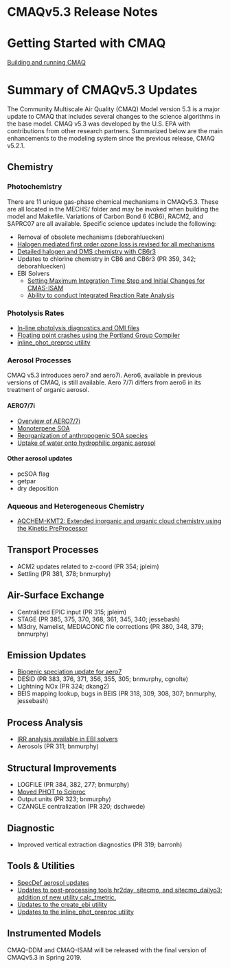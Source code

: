 CMAQv5.3 Release Notes 
=====================================

# Getting Started with CMAQ  
[Building and running CMAQ](../../../DOCS/User_Manual/CMAQ_OGD_ch05_sys_req.md)  

# Summary of CMAQv5.3 Updates

The Community Multiscale Air Quality (CMAQ) Model version 5.3 is a major update to CMAQ that includes several changes to the science algorithms in the base model.  CMAQ v5.3 was developed by the U.S. EPA with contributions from other research partners. Summarized below are the main enhancements to the modeling system since the previous release, CMAQ v5.2.1.

<a id="chemistry"></a>
## Chemistry
### Photochemistry
There are 11 unique gas-phase chemical mechanisms in CMAQv5.3. These are all located in the MECHS/ folder and may be invoked when building the model and Makefile. Variations of Carbon Bond 6 (CB6), RACM2, and SAPRC07 are all available. Specific science updates include the following:  

  * Removal of obsolete mechanisms (deborahluecken)
  * [Halogen mediated first order ozone loss is revised for all mechanisms](simple_halogen_chemistry.md)
  * [Detailed halogen and DMS chemistry with CB6r3](detailed_halogen_and_DMS_chemistry.md)
  * Updates to chlorine chemistry in CB6 and CB6r3 (PR 359, 342; deborahluecken)
  * EBI Solvers
    * [Setting Maximum Integration Time Step and Initial Changes for CMAS-ISAM](updates_to_create_ebi.md)
    * [Ability to conduct Integrated Reaction Rate Analysis](allow_ebi_to_do_IRR_analysis.md)
  
### Photolysis Rates
 * [In-line photolysis diagnostics and OMI files](inline_phot_diagnostic_and_OMI.md)
 * [Floating point crashes using the Portland Group Compiler](inline_phot_pgi_floating_point_crashes.md)
 * [inline_phot_preproc utility](updates_to_inline_phot_preproc.md)
 
### Aerosol Processes
CMAQ v5.3 introduces aero7 and aero7i. Aero6, available in previous versions of CMAQ, is still available. Aero 7/7i differs from aero6 in its treatment of organic aerosol.
#### AERO7/7i
  * [Overview of AERO7/7i](aero7_overview.md)  
  * [Monoterpene SOA](monoterpene_SOA.md)  
  * [Reorganization of anthropogenic SOA species](anthro_SOA.md)  
  * [Uptake of water onto hydrophilic organic aerosol](organic_water.md)  
  
#### Other aerosol updates
  * pcSOA flag
  * getpar
  * dry deposition

### Aqueous and Heterogeneous Chemistry
 * [AQCHEM-KMT2: Extended inorganic and organic cloud chemistry using the Kinetic PreProcessor](aqchem-kmt2.md)
 
## Transport Processes
 * ACM2 updates related to z-coord (PR 354; jpleim)
 * Settling (PR 381, 378; bnmurphy)
 
## Air-Surface Exchange
 * Centralized EPIC input (PR 315; jpleim)
 * STAGE (PR 385, 375, 370, 368, 361, 345, 340; jessebash)
 * M3dry, Namelist, MEDIACONC file corrections (PR 380, 348, 379; bnmurphy)


## Emission Updates
 * [Biogenic speciation update for aero7](biogenic_apinene.md)
 * DESID (PR 383, 376, 371, 356, 355, 305; bnmurphy, cgnolte)
 * Lightning NOx (PR 324; dkang2)
 * BEIS mapping lookup, bugs in BEIS (PR 318, 309, 308, 307; bnmurphy, jessebash)

## Process Analysis
 * [IRR analysis available in EBI solvers](allow_ebi_to_do_IRR_analysis.md)
 * Aerosols (PR 311; bnmurphy)

## Structural Improvements
 * LOGFILE (PR 384, 382, 277; bnmurphy)
 * [Moved PHOT to Sciproc](move_phot_to_sciproc.md)
 * Output units (PR 323; bnmurphy)
 * CZANGLE centralization (PR 320; dschwede)

## Diagnostic
 * Improved vertical extraction diagnostics (PR 319; barronh)

## Tools & Utilities
 * [SpecDef aerosol updates](specdef_aero.md)
 * [Updates to post-processing tools hr2day, sitecmp, and sitecmp_dailyo3; addition of new utility calc_tmetric.](postprocessing_tools.md)
 * [Updates to the create_ebi utility](updates_to_create_ebi.md)
 * [Updates to the inline_phot_preproc utility](updates_to_inline_phot_preproc.md)
 
## Instrumented Models
CMAQ-DDM and CMAQ-ISAM will be released with the final version of CMAQv5.3 in Spring 2019.


